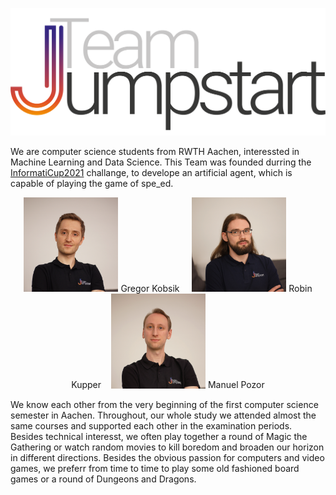 ![TeamJumpstart](images\TeamJumpstart.png)

We are computer science students from RWTH Aachen, interessted in Machine Learning and Data Science. This Team was founded durring the [InformatiCup2021](https://github.com/informatiCup/InformatiCup2021) challange, to develope an artificial agent, which is capable of playing the game of spe_ed.

<center>
    <img src="images\Team_Jumpstart_RWTH_Gregor_Kobsik.jpg" alt="Gregor" width="30%"/> Gregor Kobsik &nbsp;&nbsp;&nbsp;
    <img src="images\Team_Jumpstart_RWTH_Robin_Kupper.jpg" alt="Robin" width="30%"/> Robin Kupper&nbsp;&nbsp;&nbsp;
    <img src="images\Team_Jumpstart_RWTH_Manuel_Pozor.jpg" alt="Manuel" width="30%"/> Manuel Pozor
</center>

We know each other from the very beginning of the first computer science semester in Aachen. Throughout, our whole study we attended almost the same courses and supported each other in the examination periods. Besides technical interesst, we often play together a round of Magic the Gathering or watch random movies to kill boredom and broaden our horizon in different directions. Besides the obvious passion for computers and video games, we preferr from time to time to play some old fashioned board games or a round of Dungeons and Dragons.
